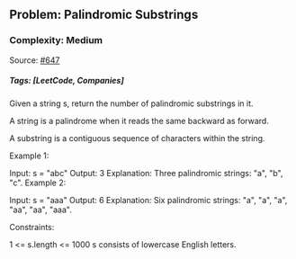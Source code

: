 ## Problem: Palindromic Substrings

### Complexity: Medium

Source: [#647](https://leetcode.com/problems/palindromic-substrings/description/)

##### Tags: [LeetCode, Companies]

Given a string s, return the number of palindromic substrings in it.

A string is a palindrome when it reads the same backward as forward.

A substring is a contiguous sequence of characters within the string.

Example 1:

Input: s = "abc"
Output: 3
Explanation: Three palindromic strings: "a", "b", "c".
Example 2:

Input: s = "aaa"
Output: 6
Explanation: Six palindromic strings: "a", "a", "a", "aa", "aa", "aaa".

Constraints:

1 <= s.length <= 1000
s consists of lowercase English letters.
